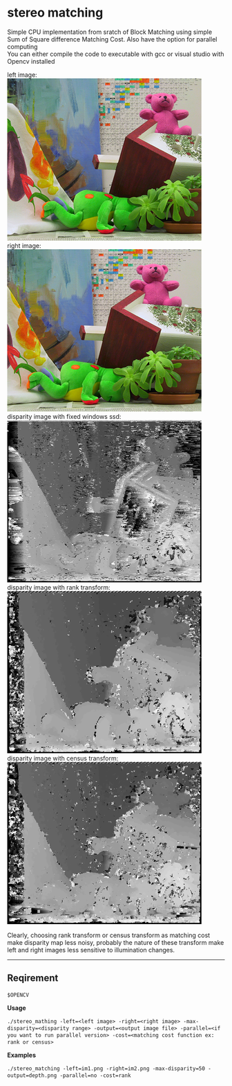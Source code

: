 stereo matching 
==========
Simple CPU implementation from sratch of Block Matching using simple Sum of Square difference Matching Cost. Also have the option for parallel computing  
You can either compile the code to executable with gcc or visual studio with Opencv installed   

left image:  
![image](im1.png)  
right image:  
![image](im2.png)  
disparity image with fixed windows ssd:  
![image](depth.png)  
disparity image with rank transform:  
![image](depth_rank.png)  
disparity image with census transform:  
![image](depth_census.png)  

Clearly, choosing rank transform or census transform as matching cost make disparity map less noisy, probably the nature of these transform make left and right images less sensitive to illumination changes.  

---
## Reqirement 

    $OPENCV

**Usage**

    ./stereo_mathing -left=<left image> -right=<right image> -max-disparity=<disparity range> -output=<output image file> -parallel=<if you want to run parallel version> -cost=<matching cost function ex: rank or census>

**Examples**

    ./stereo_matching -left=im1.png -right=im2.png -max-disparity=50 -output=depth.png -parallel=no -cost=rank


